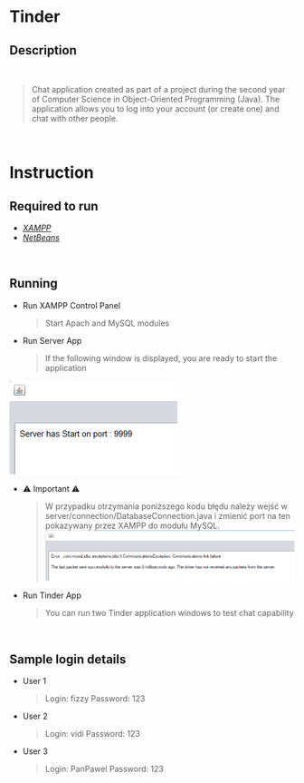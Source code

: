 # **Tinder**
## Description

&nbsp;
>Chat application created as part of a project during the second year of Computer Science in Object-Oriented Programming (Java). The application allows you to log into your account (or create one) and chat with other people.

&nbsp;

# Instruction
## Required to run
- [*XAMPP*](https://www.apachefriends.org/pl/download.html)
- [*NetBeans*](https://netbeans.apache.org/download/index.html)

&nbsp;

## Running
- Run XAMPP Control Panel
  > Start Apach and MySQL modules
- Run Server App
  > If the following window is displayed, you are ready to start the application

![Server](server_start.png)
  
- ⚠️ Important ⚠️
  >W przypadku otrzymania poniższego kodu błędu należy wejść w server/connection/DatabaseConnection.java i zmienić port na ten pokazywany przez XAMPP do modułu MySQL.
  ![Server_Error](error.png)
  
- Run Tinder App
  > You can run two Tinder application windows to test chat capability

&nbsp;

## Sample login details
- User 1
  > Login: fizzy
  > Password: 123
- User 2
  > Login: vidi
  > Password: 123
- User 3
  > Login: PanPawel
  > Password: 123
